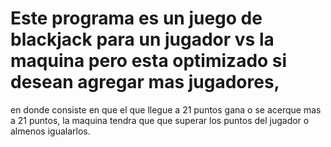 # Este programa es un juego de blackjack para un jugador vs la maquina pero esta optimizado si desean agregar mas jugadores,
en donde consiste en que el que llegue a 21 puntos gana o se acerque mas a 21 puntos, la maquina tendra que que superar los puntos del jugador o almenos igualarlos. 
